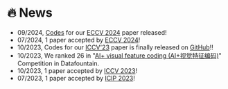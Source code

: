 # 🔥 News
- 09/2024, [Codes](https://github.com/Akimoto-Cris/LPViT/) for our [ECCV 2024](https://www.ecva.net/papers/eccv_2024/papers_ECCV/papers/08994.pdf) paper released!
- 07/2024, 1 paper accepted by [ECCV 2024](https://www.ecva.net/papers/eccv_2024/papers_ECCV/papers/08994.pdf)!
- 10/2023, Codes for our [ICCV'23](https://openaccess.thecvf.com/content/ICCV2023/html/Xu_Efficient_Joint_Optimization_of_Layer-Adaptive_Weight_Pruning_in_Deep_Neural_ICCV_2023_paper.html) paper is finally released on [GitHub](https://github.com/Akimoto-Cris/RD_PRUNE)!!
- 10/2023, We ranked 26 in "[AI+ visual feature coding (AI+视觉特征编码)](https://www.datafountain.cn/competitions/644)" Competition in Datafountain.
- 10/2023, 1 paper accepted by [ICCV 2023](https://openaccess.thecvf.com/content/ICCV2023/html/Xu_Efficient_Joint_Optimization_of_Layer-Adaptive_Weight_Pruning_in_Deep_Neural_ICCV_2023_paper.html)!
- 07/2023, 1 paper accepted by [ICIP 2023](https://ieeexplore.ieee.org/document/10222371/)!

